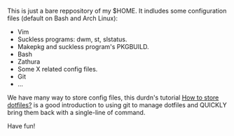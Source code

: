 This is just a bare reppository of my $HOME. It indludes some configuration files (default on Bash and Arch Linux):
  - Vim
  - Suckless programs: dwm, st, slstatus.
  - Makepkg and suckless program's PKGBUILD.
  - Bash
  - Zathura
  - Some X related config files.
  - Git
  - ...

We have many way to store config files, this durdn's tutorial [How to store dotfiles?](https://www.atlassian.com/git/tutorials/dotfiles) is a good introduction to using git to manage dotfiles and QUICKLY bring them back with a single-line of command.

Have fun!

